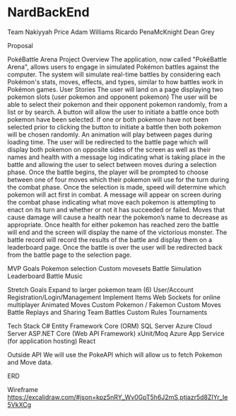 # NardBackEnd

Team
Nakiyyah Price
Adam Williams
Ricardo PenaMcKnight
Dean Grey



Proposal

PokéBattle Arena
Project Overview
The application, now called "PokéBattle Arena", allows users to engage in simulated Pokémon battles against the computer. The system will simulate real-time battles by considering each Pokémon's stats, moves, effects, and types, similar to how battles work in Pokémon games.
User Stories
The user will land on a page displaying two pokemon slots (user pokemon and opponent pokemon)
The user will be able to select their pokemon and their opponent pokemon randomly, from a list or by search. 
A button will allow the user to initiate a battle once both pokemon have been selected. 
If one or both pokemon have not been selected prior to clicking the button to initiate a battle then both pokemon will be chosen randomly. 
An animation will play between pages during loading time. 
The user will be redirected to the battle page which will display both pokemon on opposite sides of the screen as well as their names and health with a message log indicating what is taking place in the battle and allowing the user to select between moves during a selection phase.
Once the battle begins, the player will be prompted to choose between one of four moves which their pokemon will use for the turn during the combat phase.
Once the selection is made, speed will determine which pokemon will act first in combat. 
A message will appear on screen during the combat phase indicating what move each pokemon is attempting to enact on its turn and whether or not it has succeeded or failed. 
Moves that cause damage will cause a health near the pokemon’s name to decrease as appropriate. 
Once health for either pokemon has reached zero the battle will end and the screen will display the name of the victorious monster. 
The battle record will record the results of the battle and display them on a leaderboard page. 
Once the battle is over the user will be redirected back from the battle page to the selection page. 

MVP Goals
Pokemon selection
Custom movesets
Battle Simulation
Leaderboard
Battle Music

Stretch Goals
Expand to larger pokemon team (6)
User/Account Registration/Login/Management
Implement Items
Web Sockets for online multiplayer
Animated Moves
Custom Pokemon / Fakemon
Custom Moves
Battle Replays and Sharing
Team Battles
Custom Rules
Tournaments

Tech Stack
C#
Entity Framework Core (ORM)
SQL Server 
Azure Cloud Server
ASP.NET Core (Web API Framework)
xUnit/Moq 
Azure App Service (for application hosting)
React 

Outside API
We will use the PokeAPI which will allow us to fetch Pokemon and Move data.


ERD




Wireframe
https://excalidraw.com/#json=kpz5nRY_Wv0GpT5h6J2mS,ptjazr5d8ZIYr_Ie5VkXCg
